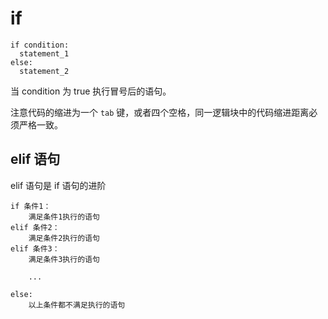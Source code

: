 # if

```
if condition:
  statement_1
else:
  statement_2
```

当 condition 为 true 执行冒号后的语句。

注意代码的缩进为一个 `tab` 键，或者四个空格，同一逻辑块中的代码缩进距离必须严格一致。

## elif 语句

elif 语句是 if 语句的进阶

```
if 条件1：
    满足条件1执行的语句
elif 条件2：
    满足条件2执行的语句
elif 条件3：
    满足条件3执行的语句

    ...

else:
	以上条件都不满足执行的语句
```